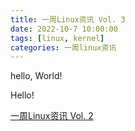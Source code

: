 ```yaml
---
title: 一周Linux资讯 Vol. 3
date: 2022-10-7 10:00:00
tags: [linux, kernel]
categories: 一周linux资讯
---
```



hello, World!

Hello!



[一周Linux资讯 Vol. 2](/2022/09/29/linux_news_vol_2/)


